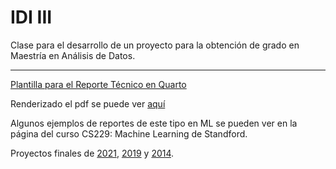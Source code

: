 # IDI III 

Clase para el desarrollo de un proyecto para la obtención de grado en Maestría en Análisis de Datos.

---

[Plantilla para el Reporte Técnico en Quarto](/reporte_quarto/template_reporte.qmd)

Renderizado el pdf se puede ver [aquí](/reporte_quarto/template_reporte.pdf)


Algunos ejemplos de reportes de este tipo en ML se pueden ver en la página del curso CS229: Machine Learning de Standford.

Proyectos finales de [2021](http://cs229.stanford.edu/proj2021spr/), [2019](http://cs229.stanford.edu/proj2019aut/) y [2014](http://cs229.stanford.edu/projects2014.html).